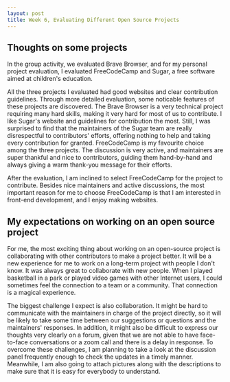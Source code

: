 ```yaml
---
layout: post
title: Week 6, Evaluating Different Open Source Projects
---
```


## Thoughts on some projects

In the group activity, we evaluated Brave Browser, and for my personal project evaluation, I evaluated FreeCodeCamp and Sugar, a free software aimed at children's education.

All the three projects I evaluated had good websites and clear contribution guidelines. Through more detailed evaluation, some noticable features of these projects are discovered. <!--more-->The Brave Browser is a very technical project requiring many hard skills, making it very hard for most of us to contribute. I like Sugar's website and guidelines for contribution the most. Still, I was surprised to find that the maintainers of the Sugar team are really disrespectful to contributors' efforts, offering nothing to help and taking every contribution for granted. FreeCodeCamp is my favourite choice among the three projects. The discussion is very active, and maintainers are super thankful and nice to contributors, guiding them hand-by-hand and always giving a warm thank-you message for their efforts.

After the evaluation, I am inclined to select FreeCodeCamp for the project to contribute. Besides nice maintainers and active discussions, the most important reason for me to choose FreeCodeCamp is that I am interested in front-end development, and I enjoy making websites.

## My expectations on working on an open source project


For me, the most exciting thing about working on an open-source project is collaborating with other contributors to make a project better. It will be a new experience for me to work on a long-term project with people I don't know. It was always great to collaborate with new people. When I played basketball in a park or played video games with other Internet users, I could sometimes feel the connection to a team or a community. That connection is a magical experience.

The biggest challenge I expect is also collaboration. It might be hard to communicate with the maintainers in charge of the project directly, so it will be likely to take some time between our suggestions or questions and the maintainers' responses. In addition, it might also be difficult to express our thoughts very clearly on a forum, given that we are not able to have face-to-face conversations or a zoom call and there is a delay in response. To overcome these challenges, I am planning to take a look at the discussion panel frequently enough to check the updates in a timely manner. Meanwhile, I am also going to attach pictures along with the descriptions to make sure that it is easy for everybody to understand.

